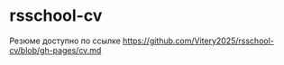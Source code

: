 # rsschool-cv
Резюме доступно по ссылке https://github.com/Vitery2025/rsschool-cv/blob/gh-pages/cv.md
